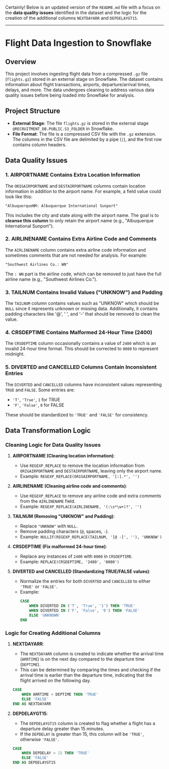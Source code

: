 Certainly! Below is an updated version of the `README.md` file with a focus on the **data quality issues** identified in the dataset and the logic for the creation of the additional columns `NEXTDAYARR` and `DEPDELAYGT15`.

---

# Flight Data Ingestion to Snowflake

## Overview
This project involves ingesting flight data from a compressed `.gz` file (`flights.gz`) stored in an external stage on Snowflake. The dataset contains information about flight transactions, airports, departure/arrival times, delays, and more. The data undergoes cleaning to address various data quality issues before being loaded into Snowflake for analysis.

## Project Structure

- **External Stage**: The file `flights.gz` is stored in the external stage `@RECRUITMENT_DB.PUBLIC.S3_FOLDER` in Snowflake.
- **File Format**: The file is a compressed CSV file with the `.gz` extension. The columns in the CSV file are delimited by a pipe (`|`), and the first row contains column headers.

## Data Quality Issues

### 1. **AIRPORTNAME Contains Extra Location Information**
   The `ORIGAIRPORTNAME` and `DESTAIRPORTNAME` columns contain location information in addition to the airport name. For example, a field value could look like this:

   ```
   "AlbuquerqueNM: Albuquerque International Sunport"
   ```

   This includes the city and state along with the airport name. The goal is to **cleanse this column** to only retain the airport name (e.g., "Albuquerque International Sunport").

### 2. **AIRLINENAME Contains Extra Airline Code and Comments**
   The `AIRLINENAME` column contains extra airline code information and sometimes comments that are not needed for analysis. For example:

   ```
   "Southwest Airlines Co.: WN"
   ```

   The `: WN` part is the airline code, which can be removed to just have the full airline name (e.g., "Southwest Airlines Co.").

### 3. **TAILNUM Contains Invalid Values ("UNKNOW") and Padding**
   The `TAILNUM` column contains values such as "UNKNOW" which should be `NULL` since it represents unknown or missing data. Additionally, it contains padding characters like '@', ' ', and '-' that should be removed to clean the value.

### 4. **CRSDEPTIME Contains Malformed 24-Hour Time (2400)**
   The `CRSDEPTIME` column occasionally contains a value of `2400` which is an invalid 24-hour time format. This should be corrected to `0000` to represent midnight.

### 5. **DIVERTED and CANCELLED Columns Contain Inconsistent Entries**
   The `DIVERTED` and `CANCELLED` columns have inconsistent values representing `TRUE` and `FALSE`. Some entries are:

   - `'T'`, `'True'`, `1` for TRUE
   - `'F'`, `'False'`, `0` for FALSE

   These should be standardized to `'TRUE'` and `'FALSE'` for consistency.

## Data Transformation Logic

### Cleaning Logic for Data Quality Issues

1. **AIRPORTNAME (Cleaning location information)**:
   - Use `REGEXP_REPLACE` to remove the location information from `ORIGAIRPORTNAME` and `DESTAIRPORTNAME`, leaving only the airport name.
   - Example: `REGEXP_REPLACE(ORIGAIRPORTNAME, '[:].*', '')`

2. **AIRLINENAME (Cleaning airline code and comments)**:
   - Use `REGEXP_REPLACE` to remove any airline code and extra comments from the `AIRLINENAME` field.
   - Example: `REGEXP_REPLACE(AIRLINENAME, '(:\s*\w+)?', '')`

3. **TAILNUM (Removing "UNKNOW" and Padding)**:
   - Replace `"UNKNOW"` with `NULL`.
   - Remove padding characters (`@`, spaces, `-`).
   - Example: `NULLIF(REGEXP_REPLACE(TAILNUM, '[@ -]', ''), 'UNKNOW')`

4. **CRSDEPTIME (Fix malformed 24-hour time)**:
   - Replace any instances of `2400` with `0000` in `CRSDEPTIME`.
   - Example: `REPLACE(CRSDEPTIME, '2400', '0000')`

5. **DIVERTED and CANCELLED (Standardizing TRUE/FALSE values)**:
   - Normalize the entries for both `DIVERTED` and `CANCELLED` to either `'TRUE'` or `'FALSE'`.
   - Example:
     ```sql
     CASE
         WHEN DIVERTED IN ('T', 'True', '1') THEN 'TRUE'
         WHEN DIVERTED IN ('F', 'False', '0') THEN 'FALSE'
         ELSE 'UNKNOWN'
     END
     ```

### Logic for Creating Additional Columns

1. **NEXTDAYARR**:
   - The `NEXTDAYARR` column is created to indicate whether the arrival time (`ARRTIME`) is on the next day compared to the departure time (`DEPTIME`).
   - This can be determined by comparing the times and checking if the arrival time is earlier than the departure time, indicating that the flight arrived on the following day.
   
   ```sql
   CASE
       WHEN ARRTIME < DEPTIME THEN 'TRUE'
       ELSE 'FALSE'
   END AS NEXTDAYARR
   ```

2. **DEPDELAYGT15**:
   - The `DEPDELAYGT15` column is created to flag whether a flight has a departure delay greater than 15 minutes.
   - If the `DEPDELAY` is greater than 15, this column will be `'TRUE'`, otherwise `'FALSE'`.

   ```sql
   CASE
       WHEN DEPDELAY > 15 THEN 'TRUE'
       ELSE 'FALSE'
   END AS DEPDELAYGT15
   ```